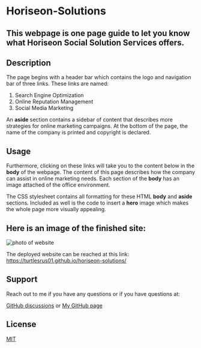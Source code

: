 # Horiseon-Solutions

## This webpage is one page guide to let you know what Horiseon Social Solution Services offers.

## Description
The page begins with a header bar which contains the logo and navigation bar of three links. These links are named:

1. Search Engine Optimization
2. Online Reputation Management
3. Social Media Marketing

An **aside** section contains a sidebar of content that describes more strategies for online marketing campaigns. At the bottom of the page, the name of the company is printed and copyright is declared.

## Usage 
Furthermore, clicking on these links will take you to the content below in the  **body** of the webpage. The content of this page describes how the company can assist in online marketing needs. Each section of the **body** has an image attached of the office environment. 

The CSS stylesheet contains all formatting for these HTML **body** and **aside** sections. Included as well is the code to insert a **hero** image which makes the whole page more visually appealing.


## Here is an image of the finished site:

![photo of website](./assets/images/screencapture-127-0-0-1-5500-week1-horiseon-solutions-index-html-2023-01-29-23_57_08.png)

The deployed website can be reached at this link: https://turtlesrus01.github.io/horiseon-solutions/

## Support
Reach out to me if you have any questions or if you have questions at:

[GitHub discussions](https://github.com/turtlesrus01/horiseon-solutions/discussions)
or
[My GitHub page](https://github.com/turtlesrus01)

## License
[MIT](https://github.com/turtlesrus01/horiseon-solutions/blob/main/LICENSE)